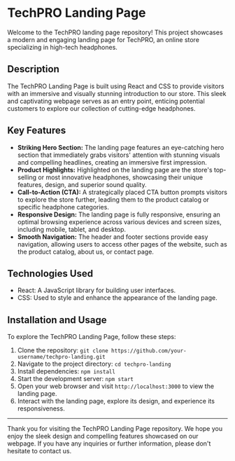 # TechPRO Landing Page

Welcome to the TechPRO landing page repository! This project showcases a modern and engaging landing page for TechPRO, an online store specializing in high-tech headphones.

## Description

The TechPRO Landing Page is built using React and CSS to provide visitors with an immersive and visually stunning introduction to our store. This sleek and captivating webpage serves as an entry point, enticing potential customers to explore our collection of cutting-edge headphones.

## Key Features

- **Striking Hero Section:** The landing page features an eye-catching hero section that immediately grabs visitors' attention with stunning visuals and compelling headlines, creating an immersive first impression.
- **Product Highlights:** Highlighted on the landing page are the store's top-selling or most innovative headphones, showcasing their unique features, design, and superior sound quality.
- **Call-to-Action (CTA):** A strategically placed CTA button prompts visitors to explore the store further, leading them to the product catalog or specific headphone categories.
- **Responsive Design:** The landing page is fully responsive, ensuring an optimal browsing experience across various devices and screen sizes, including mobile, tablet, and desktop.
- **Smooth Navigation:** The header and footer sections provide easy navigation, allowing users to access other pages of the website, such as the product catalog, about us, or contact page.

## Technologies Used

- React: A JavaScript library for building user interfaces.
- CSS: Used to style and enhance the appearance of the landing page.

## Installation and Usage

To explore the TechPRO Landing Page, follow these steps:

1. Clone the repository: `git clone https://github.com/your-username/techpro-landing.git`
2. Navigate to the project directory: `cd techpro-landing`
3. Install dependencies: `npm install`
4. Start the development server: `npm start`
5. Open your web browser and visit `http://localhost:3000` to view the landing page.
6. Interact with the landing page, explore its design, and experience its responsiveness.

---

Thank you for visiting the TechPRO Landing Page repository. We hope you enjoy the sleek design and compelling features showcased on our webpage. If you have any inquiries or further information, please don't hesitate to contact us.
